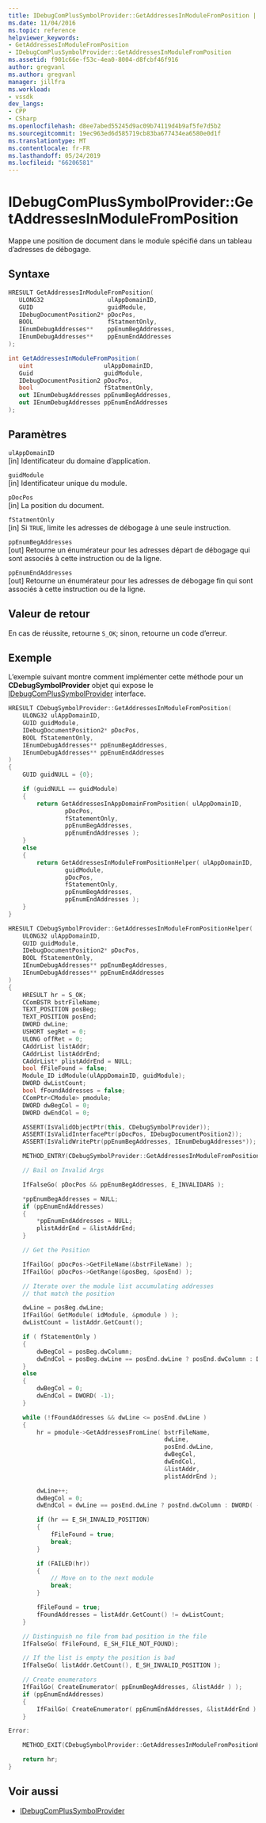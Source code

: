 ```yaml
---
title: IDebugComPlusSymbolProvider::GetAddressesInModuleFromPosition | Microsoft Docs
ms.date: 11/04/2016
ms.topic: reference
helpviewer_keywords:
- GetAddressesInModuleFromPosition
- IDebugComPlusSymbolProvider::GetAddressesInModuleFromPosition
ms.assetid: f901c66e-f53c-4ea0-8004-d8fcbf46f916
author: gregvanl
ms.author: gregvanl
manager: jillfra
ms.workload:
- vssdk
dev_langs:
- CPP
- CSharp
ms.openlocfilehash: d8ee7abed55245d9ac09b74119d4b9af5fe7d5b2
ms.sourcegitcommit: 19ec963ed6d585719cb83ba677434ea6580e0d1f
ms.translationtype: MT
ms.contentlocale: fr-FR
ms.lasthandoff: 05/24/2019
ms.locfileid: "66206581"
---
```

# <a name="idebugcomplussymbolprovidergetaddressesinmodulefromposition"></a>IDebugComPlusSymbolProvider::GetAddressesInModuleFromPosition
Mappe une position de document dans le module spécifié dans un tableau d’adresses de débogage.

## <a name="syntax"></a>Syntaxe

```cpp
HRESULT GetAddressesInModuleFromPosition(
   ULONG32                  ulAppDomainID,
   GUID                     guidModule,
   IDebugDocumentPosition2* pDocPos,
   BOOL                     fStatmentOnly,
   IEnumDebugAddresses**    ppEnumBegAddresses,
   IEnumDebugAddresses**    ppEnumEndAddresses
);
```

```csharp
int GetAddressesInModuleFromPosition(
   uint                    ulAppDomainID,
   Guid                    guidModule,
   IDebugDocumentPosition2 pDocPos,
   bool                    fStatmentOnly,
   out IEnumDebugAddresses ppEnumBegAddresses,
   out IEnumDebugAddresses ppEnumEndAddresses
);
```

## <a name="parameters"></a>Paramètres
`ulAppDomainID`\
[in] Identificateur du domaine d’application.

`guidModule`\
[in] Identificateur unique du module.

`pDocPos`\
[in] La position du document.

`fStatmentOnly`\
[in] Si `TRUE`, limite les adresses de débogage à une seule instruction.

`ppEnumBegAddresses`\
[out] Retourne un énumérateur pour les adresses départ de débogage qui sont associés à cette instruction ou de la ligne.

`ppEnumEndAddresses`\
[out] Retourne un énumérateur pour les adresses de débogage fin qui sont associés à cette instruction ou de la ligne.

## <a name="return-value"></a>Valeur de retour
 En cas de réussite, retourne `S_OK`; sinon, retourne un code d’erreur.

## <a name="example"></a>Exemple
 L’exemple suivant montre comment implémenter cette méthode pour un **CDebugSymbolProvider** objet qui expose le [IDebugComPlusSymbolProvider](../../../extensibility/debugger/reference/idebugcomplussymbolprovider.md) interface.

```cpp
HRESULT CDebugSymbolProvider::GetAddressesInModuleFromPosition(
    ULONG32 ulAppDomainID,
    GUID guidModule,
    IDebugDocumentPosition2* pDocPos,
    BOOL fStatementOnly,
    IEnumDebugAddresses** ppEnumBegAddresses,
    IEnumDebugAddresses** ppEnumEndAddresses
)
{
    GUID guidNULL = {0};

    if (guidNULL == guidModule)
    {
        return GetAddressesInAppDomainFromPosition( ulAppDomainID,
                pDocPos,
                fStatementOnly,
                ppEnumBegAddresses,
                ppEnumEndAddresses );
    }
    else
    {
        return GetAddressesInModuleFromPositionHelper( ulAppDomainID,
                guidModule,
                pDocPos,
                fStatementOnly,
                ppEnumBegAddresses,
                ppEnumEndAddresses );
    }
}

HRESULT CDebugSymbolProvider::GetAddressesInModuleFromPositionHelper(
    ULONG32 ulAppDomainID,
    GUID guidModule,
    IDebugDocumentPosition2* pDocPos,
    BOOL fStatementOnly,
    IEnumDebugAddresses** ppEnumBegAddresses,
    IEnumDebugAddresses** ppEnumEndAddresses
)
{
    HRESULT hr = S_OK;
    CComBSTR bstrFileName;
    TEXT_POSITION posBeg;
    TEXT_POSITION posEnd;
    DWORD dwLine;
    USHORT segRet = 0;
    ULONG offRet = 0;
    CAddrList listAddr;
    CAddrList listAddrEnd;
    CAddrList* plistAddrEnd = NULL;
    bool fFileFound = false;
    Module_ID idModule(ulAppDomainID, guidModule);
    DWORD dwListCount;
    bool fFoundAddresses = false;
    CComPtr<CModule> pmodule;
    DWORD dwBegCol = 0;
    DWORD dwEndCol = 0;

    ASSERT(IsValidObjectPtr(this, CDebugSymbolProvider));
    ASSERT(IsValidInterfacePtr(pDocPos, IDebugDocumentPosition2));
    ASSERT(IsValidWritePtr(ppEnumBegAddresses, IEnumDebugAddresses*));

    METHOD_ENTRY(CDebugSymbolProvider::GetAddressesInModuleFromPositionHelper);

    // Bail on Invalid Args

    IfFalseGo( pDocPos && ppEnumBegAddresses, E_INVALIDARG );

    *ppEnumBegAddresses = NULL;
    if (ppEnumEndAddresses)
    {
        *ppEnumEndAddresses = NULL;
        plistAddrEnd = &listAddrEnd;
    }

    // Get the Position

    IfFailGo( pDocPos->GetFileName(&bstrFileName) );
    IfFailGo( pDocPos->GetRange(&posBeg, &posEnd) );

    // Iterate over the module list accumulating addresses
    // that match the position

    dwLine = posBeg.dwLine;
    IfFailGo( GetModule( idModule, &pmodule ) );
    dwListCount = listAddr.GetCount();

    if ( fStatementOnly )
    {
        dwBegCol = posBeg.dwColumn;
        dwEndCol = posBeg.dwLine == posEnd.dwLine ? posEnd.dwColumn : DWORD( -1);
    }
    else
    {
        dwBegCol = 0;
        dwEndCol = DWORD( -1);
    }

    while (!fFoundAddresses && dwLine <= posEnd.dwLine )
    {
        hr = pmodule->GetAddressesFromLine( bstrFileName,
                                            dwLine,
                                            posEnd.dwLine,
                                            dwBegCol,
                                            dwEndCol,
                                            &listAddr,
                                            plistAddrEnd );

        dwLine++;
        dwBegCol = 0;
        dwEndCol = dwLine == posEnd.dwLine ? posEnd.dwColumn : DWORD( -1);

        if (hr == E_SH_INVALID_POSITION)
        {
            fFileFound = true;
            break;
        }

        if (FAILED(hr))
        {
            // Move on to the next module
            break;
        }

        fFileFound = true;
        fFoundAddresses = listAddr.GetCount() != dwListCount;
    }

    // Distinguish no file from bad position in the file
    IfFalseGo( fFileFound, E_SH_FILE_NOT_FOUND);

    // If the list is empty the position is bad
    IfFalseGo( listAddr.GetCount(), E_SH_INVALID_POSITION );

    // Create enumerators
    IfFailGo( CreateEnumerator( ppEnumBegAddresses, &listAddr ) );
    if (ppEnumEndAddresses)
    {
        IfFailGo( CreateEnumerator( ppEnumEndAddresses, &listAddrEnd ) );
    }

Error:

    METHOD_EXIT(CDebugSymbolProvider::GetAddressesInModuleFromPositionHelper, hr);

    return hr;
}
```

## <a name="see-also"></a>Voir aussi
- [IDebugComPlusSymbolProvider](../../../extensibility/debugger/reference/idebugcomplussymbolprovider.md)